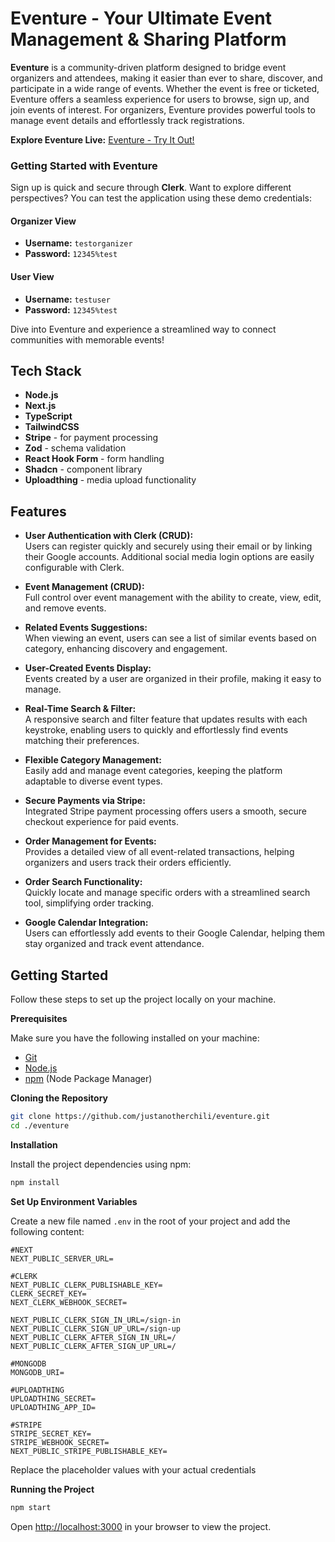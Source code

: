 # Eventure - Your Ultimate Event Management & Sharing Platform

**Eventure** is a community-driven platform designed to bridge event organizers and attendees, making it easier than ever to share, discover, and participate in a wide range of events. Whether the event is free or ticketed, Eventure offers a seamless experience for users to browse, sign up, and join events of interest. For organizers, Eventure provides powerful tools to manage event details and effortlessly track registrations.

**Explore Eventure Live:** [Eventure - Try It Out!](https://eventure-xi.vercel.app/)

### Getting Started with Eventure
Sign up is quick and secure through **Clerk**. Want to explore different perspectives? You can test the application using these demo credentials:

#### Organizer View
- **Username:** `testorganizer`
- **Password:** `12345%test`

#### User View
- **Username:** `testuser`
- **Password:** `12345%test`

Dive into Eventure and experience a streamlined way to connect communities with memorable events!

## Tech Stack

- **Node.js**
- **Next.js**
- **TypeScript**
- **TailwindCSS**
- **Stripe** - for payment processing
- **Zod** - schema validation
- **React Hook Form** - form handling
- **Shadcn** - component library
- **Uploadthing** - media upload functionality

## Features

- **User Authentication with Clerk (CRUD):**  
  Users can register quickly and securely using their email or by linking their Google accounts. Additional social media login options are easily configurable with Clerk.

- **Event Management (CRUD):**  
  Full control over event management with the ability to create, view, edit, and remove events.

- **Related Events Suggestions:**  
  When viewing an event, users can see a list of similar events based on category, enhancing discovery and engagement.

- **User-Created Events Display:**  
  Events created by a user are organized in their profile, making it easy to manage.

- **Real-Time Search & Filter:**  
  A responsive search and filter feature that updates results with each keystroke, enabling users to quickly and effortlessly find events matching their preferences.

- **Flexible Category Management:**  
  Easily add and manage event categories, keeping the platform adaptable to diverse event types.

- **Secure Payments via Stripe:**  
  Integrated Stripe payment processing offers users a smooth, secure checkout experience for paid events.

- **Order Management for Events:**  
  Provides a detailed view of all event-related transactions, helping organizers and users track their orders efficiently.

- **Order Search Functionality:**  
  Quickly locate and manage specific orders with a streamlined search tool, simplifying order tracking.

- **Google Calendar Integration:**  
  Users can effortlessly add events to their Google Calendar, helping them stay organized and track event attendance.

## Getting Started

Follow these steps to set up the project locally on your machine.

**Prerequisites**

Make sure you have the following installed on your machine:

- [Git](https://git-scm.com/)
- [Node.js](https://nodejs.org/en)
- [npm](https://www.npmjs.com/) (Node Package Manager)

**Cloning the Repository**

```bash
git clone https://github.com/justanotherchili/eventure.git
cd ./eventure
```

**Installation**

Install the project dependencies using npm:

```bash
npm install
```

**Set Up Environment Variables**

Create a new file named `.env` in the root of your project and add the following content:

```env
#NEXT
NEXT_PUBLIC_SERVER_URL=

#CLERK
NEXT_PUBLIC_CLERK_PUBLISHABLE_KEY=
CLERK_SECRET_KEY=
NEXT_CLERK_WEBHOOK_SECRET=

NEXT_PUBLIC_CLERK_SIGN_IN_URL=/sign-in
NEXT_PUBLIC_CLERK_SIGN_UP_URL=/sign-up
NEXT_PUBLIC_CLERK_AFTER_SIGN_IN_URL=/
NEXT_PUBLIC_CLERK_AFTER_SIGN_UP_URL=/

#MONGODB
MONGODB_URI=

#UPLOADTHING
UPLOADTHING_SECRET=
UPLOADTHING_APP_ID=

#STRIPE
STRIPE_SECRET_KEY=
STRIPE_WEBHOOK_SECRET=
NEXT_PUBLIC_STRIPE_PUBLISHABLE_KEY=
```

Replace the placeholder values with your actual credentials 

**Running the Project**

```bash
npm start
```

Open [http://localhost:3000](http://localhost:3000) in your browser to view the project.
